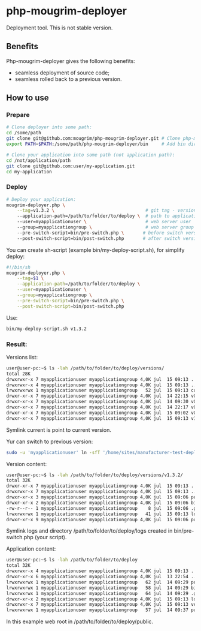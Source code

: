 # php-mougrim-deployer
Deployment tool. This is not stable version.
## Benefits
Php-mougrim-deployer gives the following benefits:

* seamless deployment of source code;
* seamless rolled back to a previous version.

## How to use
### Prepare
```sh
# Clone deployer into some path:
cd /some/path
git clone git@github.com:mougrim/php-mougrim-deployer.git # Clone php-mougrim-deployer
export PATH=$PATH:/some/path/php-mougrim-deployer/bin     # Add bin directory to PATH

# Clone your application into some path (not application path):
cd /not/application/path
git clone git@github.com:user/my-application.git
cd my-application
```
### Deploy
```sh
# Deploy your application:
mougrim-deployer.php \
	--tag=v1.3.2 \                                  # git tag - version of release
	--application-path=/path/to/folder/to/deploy \  # path to application
	--user=myapplicationuser \                      # web server user
	--group=myapplicationgroup \                    # web server group
	--pre-switch-script=bin/pre-switch.php \       # before switch version script (optional)
	--post-switch-script=bin/post-switch.php       # after switch version scrpit (optional)
```
You can create sh-script (example bin/my-deploy-script.sh), for simplify deploy:
```sh
#!/bin/sh
mougrim-deployer.php \
	--tag=$1 \
	--application-path=/path/to/folder/to/deploy \
	--user=myapplicationuser \
	--group=myapplicationgroup \
	--pre-switch-script=bin/pre-switch.php \
	--post-switch-script=bin/post-switch.php
```
Use:
```sh
bin/my-deploy-script.sh v1.3.2
```
### Result:
Versions list:
```sh
user@user-pc:~$ ls -lah /path/to/folder/to/deploy/versions/
total 28K
drwxrwxr-x 7 myapplicationuser myapplicationgroup 4,0K jul  15 09:13 .
drwxrwxr-x 4 myapplicationuser myapplicationgroup 4,0K jul  15 09:13 ..
lrwxrwxrwx 1 myapplicationuser myapplicationgroup   52 jul  15 09:13 current -> /path/to/folder/to/deploy/versions/v1.3.2
drwxr-xr-x 7 myapplicationuser myapplicationgroup 4,0K jul  14 22:15 v0.0.1
drwxr-xr-x 7 myapplicationuser myapplicationgroup 4,0K jul  14 09:30 v0.0.2
drwxr-xr-x 7 myapplicationuser myapplicationgroup 4,0K jul  14 22:17 v0.0.3
drwxr-xr-x 7 myapplicationuser myapplicationgroup 4,0K jul  15 09:02 v0.0.4
drwxr-xr-x 7 myapplicationuser myapplicationgroup 4,0K jul  15 09:13 v1.3.2
```
Symlink current is point to current version.

Yur can switch to previous version:
```sh
sudo -u 'myapplicationuser' ln -sfT '/home/sites/manufacturer-test-deploy/versions/v0.0.4' '/home/sites/manufacturer-test-deploy/versions/current'
```

Version content:
```sh
user@user-pc:~$ ls -lah /path/to/folder/to/deploy/versions/v1.3.2/
total 32K
drwxr-xr-x 7 myapplicationuser myapplicationgroup 4,0K jul  15 09:13 .
drwxrwxr-x 7 myapplicationuser myapplicationgroup 4,0K jul  15 09:13 ..
drwxr-xr-x 3 myapplicationuser myapplicationgroup 4,0K jul  15 09:06 protected
drwxr-xr-x 2 myapplicationuser myapplicationgroup 4,0K jul  15 09:06 bin
-rw-r--r-- 1 myapplicationuser myapplicationgroup    8 jul  15 09:06 .gitignore
lrwxrwxrwx 1 myapplicationuser myapplicationgroup   41 jul  15 09:13 logs -> /path/to/folder/to/deploy/logs
drwxr-xr-x 9 myapplicationuser myapplicationgroup 4,0K jul  15 09:06 public
```
Symlink logs and directory /path/to/folder/to/deploy/logs created in bin/pre-switch.php (your script).

Application content:
```sh
user@user-pc:~$ ls -lah /path/to/folder/to/deploy
total 32K
drwxrwxr-x 4 myapplicationuser myapplicationgroup 4,0K jul  15 09:13 .
drwxr-xr-x 6 myapplicationuser myapplicationgroup 4,0K jul  13 22:54 ..
lrwxrwxrwx 1 myapplicationuser myapplicationgroup   62 jul  14 09:29 protected -> /path/to/folder/to/deploy/versions/current/protected
lrwxrwxrwx 1 myapplicationuser myapplicationgroup   58 jul  14 09:29 bin -> /path/to/folder/to/deploy/versions/current/bin
lrwxrwxrwx 1 myapplicationuser myapplicationgroup   64 jul  14 09:29 .gitignore -> /path/to/folder/to/deploy/versions/current/.gitignore
drwxr-xr-x 2 myapplicationuser myapplicationgroup 4,0K jul  15 09:13 logs
drwxrwxr-x 7 myapplicationuser myapplicationgroup 4,0K jul  15 09:13 versions
lrwxrwxrwx 1 myapplicationuser myapplicationgroup   57 jul  14 09:37 public -> /path/to/folder/to/deploy/versions/current/public
```
In this example web root in /path/to/folder/to/deploy/public.
